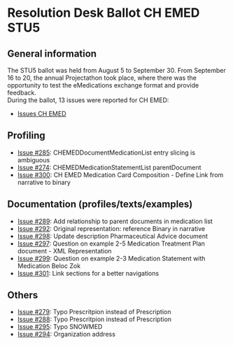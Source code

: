 # Resolution Desk Ballot CH EMED STU5

## General information
The STU5 ballot was held from August 5 to September 30. From September 16 to 20, 
the annual Projectathon took place, where there was the opportunity to test the 
eMedications exchange format and provide feedback.   
During the ballot, 13 issues were reported for CH EMED:
* [Issues CH EMED](https://github.com/hl7ch/ch-emed/issues?q=is%3Aissue+is%3Aopen+label%3A%22STU+5+Ballot%22)

## Profiling
* [Issue #285](https://github.com/hl7ch/ch-emed/issues/285): CHEMEDDocumentMedicationList entry slicing is ambiguous
* [Issue #274](https://github.com/hl7ch/ch-emed/issues/274): CHEMEDMedicationStatementList parentDocument
* [Issue #300](https://github.com/hl7ch/ch-emed/issues/300): CH EMED Medication Card Composition - Define Link from narrative to binary

## Documentation (profiles/texts/examples)
* [Issue #289](https://github.com/hl7ch/ch-emed/issues/289): Add relationship to parent documents in medication list
* [Issue #292](https://github.com/hl7ch/ch-emed/issues/292): Original representation: reference Binary in narrative
* [Issue #298](https://github.com/hl7ch/ch-emed/issues/298): Update description Pharmaceutical Advice document
* [Issue #297](https://github.com/hl7ch/ch-emed/issues/297): Question on example 2-5 Medication Treatment Plan document - XML Representation
* [Issue #299](https://github.com/hl7ch/ch-emed/issues/299): Question on example 2-3 Medication Statement with Medication Beloc Zok
* [Issue #301](https://github.com/hl7ch/ch-emed/issues/301): Link sections for a better navigations
    
## Others
* [Issue #279](https://github.com/hl7ch/ch-emed/issues/279): Typo Prescritpion instead of Prescription
* [Issue #288](https://github.com/hl7ch/ch-emed/issues/288): Typo Prescritpion instead of Prescription
* [Issue #295](https://github.com/hl7ch/ch-emed/issues/295): Typo SNOWMED
* [Issue #294](https://github.com/hl7ch/ch-emed/issues/294): Organization address
